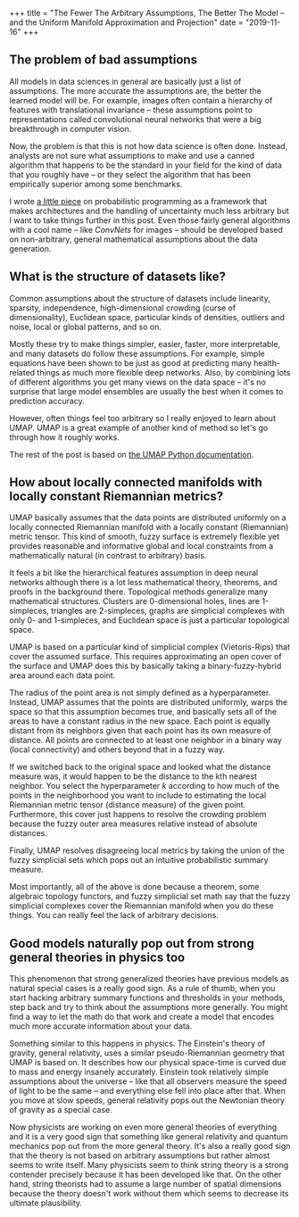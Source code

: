 +++
title = "The Fewer The Arbitrary Assumptions, The Better The Model – and the Uniform Manifold Approximation and Projection"
date = "2019-11-16"
+++

## The problem of bad assumptions

All models in data sciences in general are basically just a list of assumptions. The more accurate the assumptions are, the better the learned model will be. For example, images often contain a hierarchy of features with translational invariance – these assumptions point to representations called convolutional neural networks that were a big breakthrough in computer vision.

Now, the problem is that this is not how data science is often done. Instead, analysts are not sure what assumptions to make and use a canned algorithm that happens to be the standard in your field for the kind of data that you roughly have – or they select the algorithm that has been empirically superior among some benchmarks.

I wrote <a href="https://eteppo.com/post/probabilistic-programming/" target="_blank">a little piece</a> on probabilistic programming as a framework that makes architectures and the handling of uncertainty much less arbitrary but I want to take things further in this post. Even those fairly general algorithms with a cool name – like _ConvNets_ for images – should be developed based on non-arbitrary, general mathematical assumptions about the data generation.

## What is the structure of datasets like?

Common assumptions about the structure of datasets include linearity, sparsity, independence, high-dimensional crowding (curse of dimensionality), Euclidean space, particular kinds of densities, outliers and noise, local or global patterns, and so on.

Mostly these try to make things simpler, easier, faster, more interpretable, and many datasets do follow these assumptions. For example, simple equations have been shown to be just as good at predicting many health-related things as much more flexible deep networks. Also, by combining lots of different algorithms you get many views on the data space – it's no surprise that large model ensembles are usually the best when it comes to prediction accuracy.

However, often things feel too arbitrary so I really enjoyed to learn about UMAP. UMAP is a great example of another kind of method so let's go through how it roughly works. 

The rest of the post is based on <a href="https://umap-learn.readthedocs.io/en/latest/">the UMAP Python documentation</a>.

## How about locally connected manifolds with locally constant Riemannian metrics?

UMAP basically assumes that the data points are distributed uniformly on a locally connected Riemannian manifold with a locally constant (Riemannian) metric tensor. This kind of smooth, fuzzy surface is extremely flexible yet provides reasonable and informative global and local constraints from a mathematically natural (in contrast to arbitrary) basis. 

It feels a bit like the hierarchical features assumption in deep neural networks although there is a lot less mathematical theory, theorems, and proofs in the background there. Topological methods generalize many mathematical structures. Clusters are 0-dimensional holes, lines are 1-simpleces, triangles are 2-simpleces, graphs are simplicial complexes with only 0- and 1-simpleces, and Euclidean space is just a particular topological space. 

UMAP is based on a particular kind of simplicial complex (Vietoris-Rips) that cover the assumed surface. This requires approximating an open cover of the surface and UMAP does this by basically taking a binary-fuzzy-hybrid area around each data point.

The radius of the point area is not simply defined as a hyperparameter. Instead, UMAP assumes that the points are distributed uniformly, warps the space so that this assumption becomes true, and basically sets all of the areas to have a constant radius in the new space. Each point is equally distant from its neighbors given that each point has its own measure of distance. All points are connected to at least one neighbor in a binary way (local connectivity) and others beyond that in a fuzzy way.

If we switched back to the original space and looked what the distance measure was, it would happen to be the distance to the kth nearest neighbor. You select the hyperparameter _k_ according to how much of the points in the neighborhood you want to include to estimating the local Riemannian metric tensor (distance measure) of the given point. Furthermore, this cover just happens to resolve the crowding problem because the fuzzy outer area measures relative instead of absolute distances.

Finally, UMAP resolves disagreeing local metrics by taking the union of the fuzzy simplicial sets which pops out an intuitive probabilistic summary measure.

Most importantly, all of the above is done because a theorem, some algebraic topology functors, and fuzzy simplicial set math say that the fuzzy simplicial complexes cover the Riemannian manifold when you do these things. You can really feel the lack of arbitrary decisions.

## Good models naturally pop out from strong general theories in physics too

This phenomenon that strong generalized theories have previous models as natural special cases is a really good sign. As a rule of thumb, when you start hacking arbitrary summary functions and thresholds in your methods, step back and try to think about the assumptions more generally. You might find a way to let the math do that work and create a model that encodes much more accurate information about your data.

Something similar to this happens in physics. The Einstein's theory of gravity, general relativity, uses a similar pseudo-Riemannian geometry that UMAP is based on. It describes how our physical space-time is curved due to mass and energy insanely accurately. Einstein took relatively simple assumptions about the universe – like that all observers measure the speed of light to be the same – and everything else fell into place after that. When you move at slow speeds, general relativity pops out the Newtonian theory of gravity as a special case. 

Now physicists are working on even more general theories of everything and it is a very good sign that something like general relativity and quantum mechanics pop out from the more general theory. It's also a really good sign that the theory is not based on arbitrary assumptions but rather almost seems to write itself. Many physicists seem to think string theory is a strong contender precisely because it has been developed like that. On the other hand, string theorists had to assume a large number of spatial dimensions because the theory doesn't work without them which seems to decrease its ultimate plausibility.